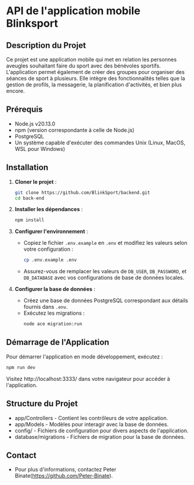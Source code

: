 # API de l'application mobile Blinksport

## Description du Projet
Ce projet est une application mobile qui met en relation les personnes aveugles souhaitant faire du sport avec des bénévoles sportifs. L'application permet également de créer des groupes pour organiser des séances de sport à plusieurs. Elle intègre des fonctionnalités telles que la gestion de profils, la messagerie, la planification d'activités, et bien plus encore.

## Prérequis
- Node.js v20.13.0
- npm (version correspondante à celle de Node.js)
- PostgreSQL
- Un système capable d'exécuter des commandes Unix (Linux, MacOS, WSL pour Windows)

## Installation
1. **Cloner le projet** :
    ```bash
    git clone https://github.com/BlinkSport/backend.git
    cd back-end
    ```

2. **Installer les dépendances** :
    ```bash
    npm install
    ```

3. **Configurer l'environnement** :
    - Copiez le fichier `.env.example` en `.env` et modifiez les valeurs selon votre configuration :
        ```bash
        cp .env.example .env
        ```
    - Assurez-vous de remplacer les valeurs de `DB_USER`, `DB_PASSWORD`, et `DB_DATABASE` avec vos configurations de base de données locales.

4. **Configurer la base de données** :
    - Créez une base de données PostgreSQL correspondant aux détails fournis dans `.env`.
    - Exécutez les migrations :
        ```bash
        node ace migration:run
        ```

## Démarrage de l'Application
Pour démarrer l'application en mode développement, exécutez :
```bash
npm run dev
```
Visitez http://localhost:3333/ dans votre navigateur pour accéder à l'application.

## Structure du Projet
- app/Controllers - Contient les contrôleurs de votre application.
- app/Models - Modèles pour interagir avec la base de données.
- config/ - Fichiers de configuration pour divers aspects de l'application.
- database/migrations - Fichiers de migration pour la base de données.

## Contact
- Pour plus d'informations, contactez Peter Binate(https://github.com/Peter-Binate).
